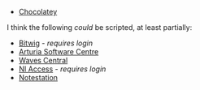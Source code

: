 - [Chocolatey](https://chocolatey.org/install)

I think the following _could_ be scripted, at least partially:

- [Bitwig](https://www.bitwig.com/dl/31/win) - _requires login_
- [Arturia Software Centre](https://www.arturia.com/support/updates&manuals)
- [Waves Central](https://www.waves.com/dlrdr?id=central-win)
- [NI Access](https://www.native-instruments.com/en/my-account/my-products-serials-downloads/) - _requires login_
- [Notestation](https://www.synology.com/en-global/support/download/DS414j#utilities)
